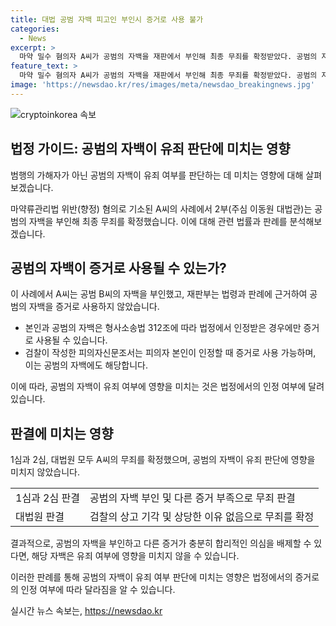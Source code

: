 ```yaml
---
title: 대법 공범 자백 피고인 부인시 증거로 사용 불가
categories:
  - News
excerpt: >
  마약 밀수 혐의자 A씨가 공범의 자백을 재판에서 부인해 최종 무죄를 확정받았다. 공범의 자백을 증거로 삼을 수 없다는 기존 판례가 재확인되었는데, A씨는 필로폰 10g을 국내로 몰래 들여온 혐의로 기소됐다가 1심과 2심에서 무죄를 선고받았다. 대법원은 A씨가 B씨의 자백을 부인한 데 대해 합리적 의심을 배제할 증거가 부족하다며 무죄를 확정했다. A씨는 공범의 자백을 인정해야만 증거로 삼을 수 있다는 형사소송법과 대법원 판례에 따라 A씨의 무죄가 최종적으로 인정되었다.
feature_text: >
  마약 밀수 혐의자 A씨가 공범의 자백을 재판에서 부인해 최종 무죄를 확정받았다. 공범의 자백을 증거로 삼을 수 없다는 기존 판례가 재확인되었는데, A씨는 필로폰 10g을 국내로 몰래 들여온 혐의로 기소됐다가 1심과 2심에서 무죄를 선고받았다. 대법원은 A씨가 B씨의 자백을 부인한 데 대해 합리적 의심을 배제할 증거가 부족하다며 무죄를 확정했다. A씨는 공범의 자백을 인정해야만 증거로 삼을 수 있다는 형사소송법과 대법원 판례에 따라 A씨의 무죄가 최종적으로 인정되었다.
image: 'https://newsdao.kr/res/images/meta/newsdao_breakingnews.jpg'
---
```


<p><img src="https://newsdao.kr/res/images/meta/newsdao_breakingnews.jpg" alt="cryptoinkorea 속보" /></p>

<h2 data-ke-size="size26">법정 가이드: 공범의 자백이 유죄 판단에 미치는 영향</h2>

<p>범행의 가해자가 아닌 공범의 자백이 유죄 여부를 판단하는 데 미치는 영향에 대해 살펴보겠습니다.</p>

<p data-ke-size="size16">마약류관리법 위반(향정) 혐의로 기소된 A씨의 사례에서 2부(주심 이동원 대법관)는 공범의 자백을 부인해 최종 무죄를 확정했습니다. 이에 대해 관련 법률과 판례를 분석해보겠습니다.</p>

<h2 data-ke-size="size24">공범의 자백이 증거로 사용될 수 있는가?</h2>

<p>이 사례에서 A씨는 공범 B씨의 자백을 부인했고, 재판부는 법령과 판례에 근거하여 공범의 자백을 증거로 사용하지 않았습니다. </p>

<ul>
  <li>본인과 공범의 자백은 형사소송법 312조에 따라 법정에서 인정받은 경우에만 증거로 사용될 수 있습니다.</li>
  <li>검찰이 작성한 피의자신문조서는 피의자 본인이 인정할 때 증거로 사용 가능하며, 이는 공범의 자백에도 해당합니다.</li>
</ul>

<p data-ke-size="size16">이에 따라, 공범의 자백이 유죄 여부에 영향을 미치는 것은 법정에서의 인정 여부에 달려있습니다.</p>

<h2 data-ke-size="size24">판결에 미치는 영향</h2>

<p>1심과 2심, 대법원 모두 A씨의 무죄를 확정했으며, 공범의 자백이 유죄 판단에 영향을 미치지 않았습니다.</p>

<table>
  <tr>
    <td>1심과 2심 판결</td>
    <td>공범의 자백 부인 및 다른 증거 부족으로 무죄 판결</td>
  </tr>
  <tr>
    <td>대법원 판결</td>
    <td>검찰의 상고 기각 및 상당한 이유 없음으로 무죄를 확정</td>
  </tr>
</table>

<p data-ke-size="size16">결과적으로, 공범의 자백을 부인하고 다른 증거가 충분히 합리적인 의심을 배제할 수 있다면, 해당 자백은 유죄 여부에 영향을 미치지 않을 수 있습니다.</p>

<p>이러한 판례를 통해 공범의 자백이 유죄 여부 판단에 미치는 영향은 법정에서의 증거로의 인정 여부에 따라 달라짐을 알 수 있습니다.</p>
실시간 뉴스 속보는, <a href="https://newsdao.kr" rel="dofollow">https://newsdao.kr</a>


